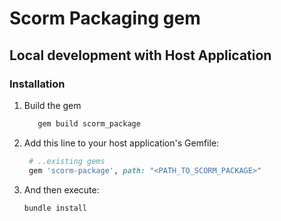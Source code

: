 # Scorm Packaging gem

## Local development with Host Application

### Installation

1. Build the gem

   ```zsh
      gem build scorm_package
   ```

2. Add this line to your host application's Gemfile:

   ```ruby
    # ..existing gems
    gem 'scorm-package', path: "<PATH_TO_SCORM_PACKAGE>"
   ```

3. And then execute:

   ```zsh
   bundle install
   ```
